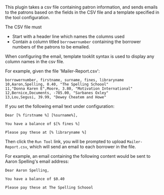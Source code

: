 This plugin takes a csv file containing patron information, and sends emails to the patrons based on the fields in the CSV file and a template specified in the tool configuration.

The CSV file must 

- Start with a header line which names the columns used
- Contain a column titled `borrowernumber` containing the borrower numbers of the patrons to be emailed.

When configuring the email, template tooklit syntax is used to display any column names in the csv file.

For example, given the file 'Mailer-Report.csv':

    borrowernumber, firstname, surname, fines, libraryname
    10,Aaron,Spelling, 0.40, "The Spelling Schoool"
    11,"Donna Karen E",Moore, 3.80, "Motivation International"
    12,Bernice,Documents, -785.00, "Sarbanes Oxley"
    13,Lou,Segusi, 39.99, "Dewey Cheatem and Howe"

If you set the following email text under configuration:

    Dear [% firstname %] [%surname%],

    You have a balance of $[% fines %]

    Please pay these at [% libraryname %] 

Then click the `Run Tool` link, you will be prompted to upload `Mailer-Report.csv`, which will send an email to each borrower in the file. 

For example, an email containing the following content would be sent to Aaron Spelling's email address: 

    Dear Aaron Spelling,

    You have a balance of $0.40

    Please pay these at The Spelling Schoool

